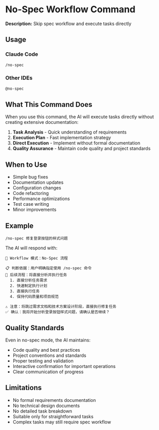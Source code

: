 # No-Spec Workflow Command

**Description:** Skip spec workflow and execute tasks directly

## Usage

### Claude Code
```bash
/no-spec
```

### Other IDEs
```bash
@no-spec
```

## What This Command Does

When you use this command, the AI will execute tasks directly without creating extensive documentation:

1. **Task Analysis** - Quick understanding of requirements
2. **Execution Plan** - Fast implementation strategy
3. **Direct Execution** - Implement without formal documentation
4. **Quality Assurance** - Maintain code quality and project standards

## When to Use

- Simple bug fixes
- Documentation updates
- Configuration changes
- Code refactoring
- Performance optimizations
- Test case writing
- Minor improvements

## Example

```
/no-spec 修复登录按钮的样式问题
```

The AI will respond with:
```
🎯 Workflow 模式：No-Spec 流程

📋 判断依据：用户明确指定使用 /no-spec 命令
🔄 后续流程：将直接分析并执行任务
  1. 直接分析任务需求
  2. 快速制定执行计划
  3. 直接执行任务
  4. 保持代码质量和项目规范

⚠️ 注意：将跳过需求文档和技术方案设计阶段，直接执行修复任务
✅ 确认：我将开始分析登录按钮样式问题，请确认是否继续？
```

## Quality Standards

Even in no-spec mode, the AI maintains:
- Code quality and best practices
- Project conventions and standards
- Proper testing and validation
- Interactive confirmation for important operations
- Clear communication of progress

## Limitations

- No formal requirements documentation
- No technical design documents
- No detailed task breakdown
- Suitable only for straightforward tasks
- Complex tasks may still require spec workflow